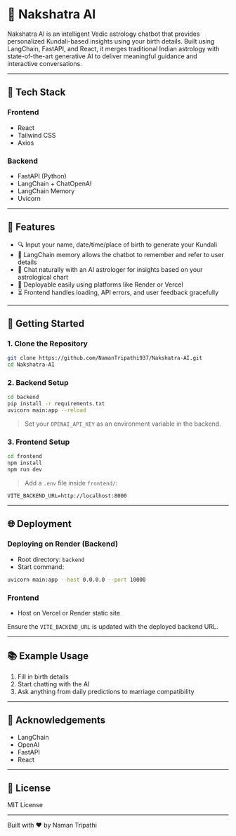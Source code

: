 # 🌌 Nakshatra AI

Nakshatra AI is an intelligent Vedic astrology chatbot that provides personalized Kundali-based insights using your birth details. Built using LangChain, FastAPI, and React, it merges traditional Indian astrology with state-of-the-art generative AI to deliver meaningful guidance and interactive conversations.

---

## 🔧 Tech Stack

### Frontend

* React
* Tailwind CSS
* Axios

### Backend

* FastAPI (Python)
* LangChain + ChatOpenAI
* LangChain Memory
* Uvicorn

---

## 📅 Features

* 🔍 Input your name, date/time/place of birth to generate your Kundali
* 🧠 LangChain memory allows the chatbot to remember and refer to user details
* 👥 Chat naturally with an AI astrologer for insights based on your astrological chart
* 🚀 Deployable easily using platforms like Render or Vercel
* ⏳ Frontend handles loading, API errors, and user feedback gracefully

---

## 🚀 Getting Started

### 1. Clone the Repository

```bash
git clone https://github.com/NamanTripathi937/Nakshatra-AI.git
cd Nakshatra-AI
```

### 2. Backend Setup

```bash
cd backend
pip install -r requirements.txt
uvicorn main:app --reload
```

> Set your `OPENAI_API_KEY` as an environment variable in the backend.

### 3. Frontend Setup

```bash
cd frontend
npm install
npm run dev
```

> Add a `.env` file inside `frontend/`:

```env
VITE_BACKEND_URL=http://localhost:8000
```

---

## 🌐 Deployment

### Deploying on Render (Backend)

* Root directory: `backend`
* Start command:

```bash
uvicorn main:app --host 0.0.0.0 --port 10000
```

### Frontend

* Host on Vercel or Render static site

Ensure the `VITE_BACKEND_URL` is updated with the deployed backend URL.

---

## 📚 Example Usage

1. Fill in birth details
2. Start chatting with the AI
3. Ask anything from daily predictions to marriage compatibility

---

## 🙏 Acknowledgements

* LangChain
* OpenAI
* FastAPI
* React

---

## 📄 License

MIT License

---

Built with ❤️ by Naman Tripathi
